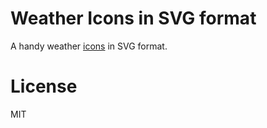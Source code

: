# Weather Icons in SVG format #

A handy weather [icons](./index.html) in SVG format.

# License #

MIT



